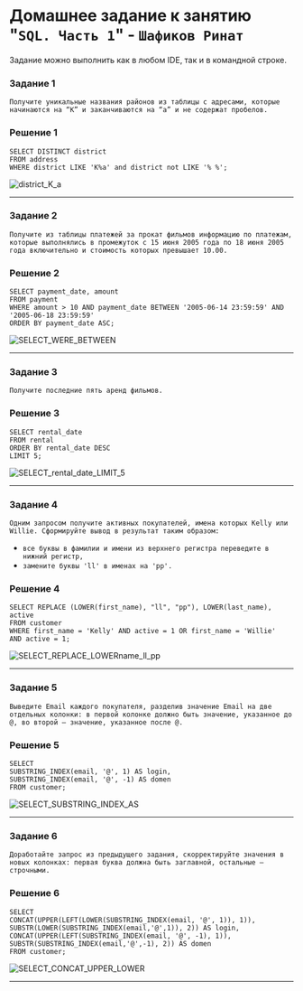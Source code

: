 # Домашнее задание к занятию "`SQL. Часть 1`" - `Шафиков Ринат`

Задание можно выполнить как в любом IDE, так и в командной строке.

### Задание 1

`Получите уникальные названия районов из таблицы с адресами, которые начинаются на “K” и заканчиваются на “a” и не содержат пробелов.`

### Решение 1

```
SELECT DISTINCT district
FROM address
WHERE district LIKE 'K%a' and district not LIKE '% %';
```

![district_K_a](img/district_K_a.png)

---

### Задание 2

`Получите из таблицы платежей за прокат фильмов информацию по платежам, которые выполнялись в промежуток с 15 июня 2005 года по 18 июня 2005 года включительно и стоимость которых превышает 10.00.`

### Решение 2

```
SELECT payment_date, amount 
FROM payment 
WHERE amount > 10 AND payment_date BETWEEN '2005-06-14 23:59:59' AND '2005-06-18 23:59:59'
ORDER BY payment_date ASC;
```

![SELECT_WERE_BETWEEN](img/SELECT_WERE_BETWEEN.png)

---

### Задание 3

`Получите последние пять аренд фильмов.`

### Решение 3

```
SELECT rental_date
FROM rental
ORDER BY rental_date DESC
LIMIT 5;
```

![SELECT_rental_date_LIMIT_5](img/SELECT_rental_date_LIMIT_5.png)

---

### Задание 4

`Одним запросом получите активных покупателей, имена которых Kelly или Willie. Сформируйте вывод в результат таким образом:`

- `все буквы в фамилии и имени из верхнего регистра переведите в нижний регистр,`
- `замените буквы 'll' в именах на 'pp'.`

### Решение 4

```
SELECT REPLACE (LOWER(first_name), "ll", "pp"), LOWER(last_name), active 
FROM customer
WHERE first_name = 'Kelly' AND active = 1 OR first_name = 'Willie'  AND active = 1;
```

![SELECT_REPLACE_LOWERname_ll_pp](img/SELECT_REPLACE_LOWERname_ll_pp.png)

---

### Задание 5

`Выведите Email каждого покупателя, разделив значение Email на две отдельных колонки: в первой колонке должно быть значение, указанное до @, во второй — значение, указанное после @.`

### Решение 5

```
SELECT
SUBSTRING_INDEX(email, '@', 1) AS login,
SUBSTRING_INDEX(email, '@', -1) AS domen
FROM customer;
```

![SELECT_SUBSTRING_INDEX_AS](img/SELECT_SUBSTRING_INDEX_AS.png)

---

### Задание 6

`Доработайте запрос из предыдущего задания, скорректируйте значения в новых колонках: первая буква должна быть заглавной, остальные — строчными.`

### Решение 6

```
SELECT 
CONCAT(UPPER(LEFT(LOWER(SUBSTRING_INDEX(email, '@', 1)), 1)), SUBSTR(LOWER(SUBSTRING_INDEX(email,'@',1)), 2)) AS login, 
CONCAT(UPPER(LEFT(SUBSTRING_INDEX(email, '@', -1), 1)), SUBSTR(SUBSTRING_INDEX(email,'@',-1), 2)) AS domen
FROM customer;
```

![SELECT_CONCAT_UPPER_LOWER](img/SELECT_CONCAT_UPPER_LOWER.png)

---
